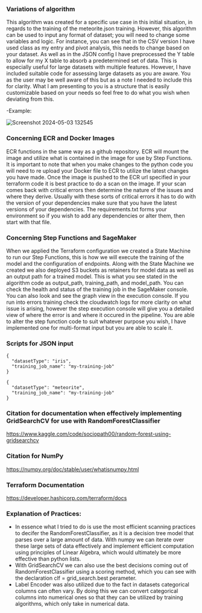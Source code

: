 ### Variations of algorithm

This algorithm was created for a specific use case in this initial situation, in regards to the training of the meteorite.json training. However, this algorithm can be used to input any format of dataset; you will need to change some variables and logic. 
For instance, you can see that in the CSV version I have used class as my entry and pivot analysis, this needs to change based on your dataset. As well as in the JSON config I have preprocessed the Y table to allow for my X table to absorb a predetermined set
of data. This is especially useful for large datasets with multiple features. However, I have included suitable code for assessing large datasets as you are aware. You as the user may be well aware of this but as a note I needed to include this for clarity. 
What I am presenting to you is a structure that is easily customizable based on your needs so feel free to do what you wish when deviating from this. 

-Example:

![Screenshot 2024-05-03 132545](https://github.com/Daazd/Machine-Learning-Pipeline-SageMaker/assets/148648249/5198ab53-782e-461c-a9a0-b75c8a491349)

### Concerning ECR and Docker Images

ECR functions in the same way as a github repository. ECR will mount the image and utilize what is contained in the image for use by Step Functions. It is important to note that when you make changes to the python code you will need to re upload your Docker file to ECR to utilize the latest changes you have made. Once the image is pushed to the ECR url specified in your terraform code it is best practice to do a scan on the image. If your scan comes back with critical errors then determine the nature of the issues and where they derive. Usually with these sorts of critical errors it has to do with the version of your dependencies make sure that you have the latest versions of your dependencies. The requirements.txt forms your environment so if you wish to add any dependencies or alter them, then start with that file. 

### Concerning Step Functions and SageMaker

When we applied the Terraform configuration we created a State Machine to run our Step Functions, this is how we will execute the training of the model and the configuration of endpoints. Along with the State Machine we created we also
deployed S3 buckets as retainers for model data as well as an output path for a trained model. This is what you see stated in the algorithm code as output_path, training_path, and model_path. You can check the health and status of the training job
in the SageMaker console. You can also look and see the graph view in the execution console. If you run into errors training check the cloudwatch logs for more clarity on what issue is arising, however the step execution console will give you a detailed 
view of where the error is and where it occured in the pipeline. 
You are able to alter the step function code to suit whatever purpose you wish, I have implemented one for multi-format input but you are able to scale it.

### Scripts for JSON input 

```shell script
{
  "datasetType": "iris",
  "training_job_name": "my-training-job"
}

{
  "datasetType": "meteorite",
  "training_job_name": "my-training-job"
}
```

### Citation for documentation when effectively implementing GridSearchCV for use with RandomForestClassifier

https://www.kaggle.com/code/sociopath00/random-forest-using-gridsearchcv

### Citation for NumPy

https://numpy.org/doc/stable/user/whatisnumpy.html

### Terraform Documentation

https://developer.hashicorp.com/terraform/docs

### Explanation of Practices:
  - In essence what I tried to do is use the most efficient scanning practices to decifer the RandomForestClassifier, as it is a decision tree model that parses over a large amount of data. With numpy we can iterate over these large sets of data effectively and implement efficient         computation using principles of Linear Algebra, which would ultimately be more effective than python lists.
  - With GridSearchCV we can also use the best decisions coming out of RandomForestClassifier using a scoring method, which you can see with the declaration clf = grid_search.best perameter.
  - Label Encoder was also utilized due to the fact in datasets categorical columns can often vary. By doing this we can convert categorical columns into numerical ones so that they can be utilized by training algorithms, which only take in numerical data.
